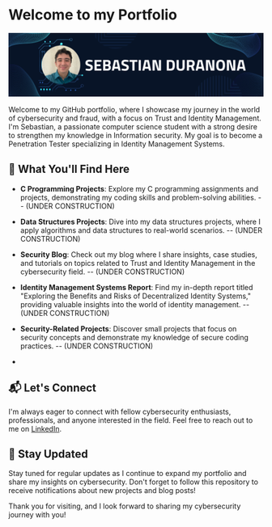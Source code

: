 # Welcome to my Portfolio

![Profile Banner](Github_banner.png)

Welcome to my GitHub portfolio, where I showcase my journey in the world of cybersecurity and fraud, with a focus on Trust and Identity Management. I'm Sebastian, a passionate computer science student with a strong desire to strengthen my knowledge in Information security. My goal is to become a Penetration Tester specializing in Identity Management Systems. 

## 🚀 What You'll Find Here

- **C Programming Projects**: Explore my C programming assignments and projects, demonstrating my coding skills and problem-solving abilities. -- (UNDER CONSTRUCTION)

- **Data Structures Projects**: Dive into my data structures projects, where I apply algorithms and data structures to real-world scenarios. -- (UNDER CONSTRUCTION) 

- **Security Blog**: Check out my blog where I share insights, case studies, and tutorials on topics related to Trust and Identity Management in the cybersecurity field. -- (UNDER CONSTRUCTION)

- **Identity Management Systems Report**: Find my in-depth report titled "Exploring the Benefits and Risks of Decentralized Identity Systems," providing valuable insights into the world of identity management. -- (UNDER CONSTRUCTION)

- **Security-Related Projects**: Discover small projects that focus on security concepts and demonstrate my knowledge of secure coding practices. -- (UNDER CONSTRUCTION)
- 
## 📬 Let's Connect

I'm always eager to connect with fellow cybersecurity enthusiasts, professionals, and anyone interested in the field. Feel free to reach out to me on [LinkedIn](https://www.linkedin.com/in/sebastian-gomez-duranona-46bb87185/).

## 🌱 Stay Updated

Stay tuned for regular updates as I continue to expand my portfolio and share my insights on cybersecurity. Don't forget to follow this repository to receive notifications about new projects and blog posts!

Thank you for visiting, and I look forward to sharing my cybersecurity journey with you!

